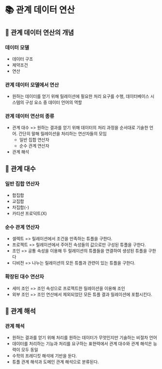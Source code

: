 
# 📚 관계 데이터 연산

## 📌 관계 데이터 연산의 개념

### 데이터 모델

- 데이터 구조
- 제약조건 
- 연산

### 관계 데이터 모델에서 연산

- 원하는 데이터를 얻기 위해 릴레이션에 필요한 처리 요구를 수행, 데이터베이스 시스템의 구성 요소 중 데이터 언어의 역할

### 관계 데이터 연산의 종류

- 관계 대수 => 원하는 결과를 얻기 위해 데이터의 처리 과정을 순서대로 기술한 언어. 간단히 말해 릴레이션을 처리하는 연산자들의 모임
    - 일반 집합 연산자
    - 순수 관계 연산자
- 관계 해석

## 📌 관계 대수

### 일반 집합 연산자

- 합집합
- 교집합
- 차집합(-)
- 카티션 프로덕트(X)

### 순수 관계 연산자

- 셀렉트   => 릴레이션에서 조건을 만족하는 튜플을 구한다.
- 프로젝트 => 릴레이션에서 주어진 속성들의 값으로만 구성된 튜플을 구한다.
- 조인    => 공통 속성을 이용해 두 릴레이션의 튜플들을 연결하여 생성된 튜플을 구한다 
- 디비전  => 나누는 릴레이션의 모든 튜플과 관련이 있는 튜플을 구한다.

### 확장된 대수 연산자

- 세미 조인 => 조인 속성으로 프로젝트한 릴레이션을 이용해 조인
- 외부 조인 => 조인 연산에서 제외되었던 모든 튜플 결과 릴레이션에 포함시킨다.

## 📌 관계 해석

### 관계 해석

- 원하는 결과를 얻기 위해 처리를 원하는 데이터가 무엇인지만 기술하는 비절차 언어
- 데이터를 처리하는 기능과 처리를 요구하는 표현력에서 관계 대수와 관계 해석은 능력이 모두 동일
- 수학의 프레디킷 해석에 기반을 둔다.
- 튜플 관계 해석과 도메인 관계 해석으로 분류된다.
